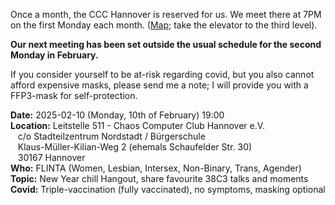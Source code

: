 Once a month, the CCC Hannover is reserved for us. We meet there at 7PM on the first Monday each month.
([Map](https://www.openstreetmap.org/way/28166185#map=19/52.38811/9.71793); take the elevator to the third level).

**Our next meeting has been set outside the usual schedule for the second Monday in February.**

If you consider yourself to be at-risk regarding covid, but you also cannot afford expensive masks,
please send me a note; I will provide you with a FFP3-mask for self-protection. 

<div class="box" markdown="1">
<strong>Date:</strong> 2025-02-10 (Monday, 10th of February) 19:00
<br><strong>Location:</strong> Leitstelle 511 - Chaos Computer Club Hannover e.V.
    <br>&nbsp;&nbsp; c/o Stadteilzentrum Nordstadt / Bürgerschule
    <br>&nbsp;&nbsp; Klaus-Müller-Kilian-Weg 2 (ehemals Schaufelder Str. 30)
    <br>&nbsp;&nbsp; 30167 Hannover 
<br><strong>Who:</strong>  FLINTA (Women, Lesbian, Intersex, Non-Binary, Trans, Agender)
<br><strong>Topic:</strong> New Year chill Hangout, share favourite 38C3 talks and moments
<br><strong>Covid:</strong> Triple-vaccination (fully vaccinated), no symptoms, masking optional 
</div>
